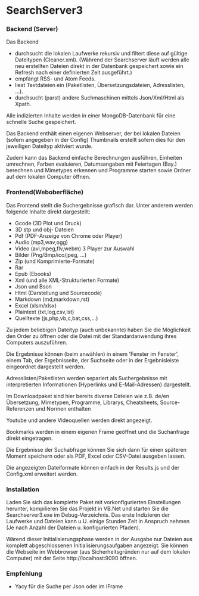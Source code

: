 SearchServer3
========================

### Backend (Server)

Das Backend 
- durchsucht die lokalen Laufwerke rekursiv und filtert diese auf gültige Dateitypen (Cleaner.xml).
  (Während der Searchserver läuft werden alle neu erstellten Dateien direkt in der Datenbank gespeichert
  sowie ein Refresh nach einer definierten Zeit ausgeführt.)
- empfängt RSS- und Atom Feeds.
- liest Textdateien ein (Paketlisten, Übersetzungsdateien, Adresslisten, ...).
- durchsucht (parst) andere Suchmaschinen mittels Json/Xml/Html als Xpath.

Alle indizierten Inhalte werden in einer MongoDB-Datenbank für eine schnelle Suche gespeichert.

Das Backend enthält einen eigenen Webserver, der bei lokalen Dateien (sofern
angegeben in der Config) Thumbnails erstellt sofern dies für den jeweiligen Dateityp aktiviert wurde.

Zudem kann das Backend einfache Berechnungen ausführen, Einheiten umrechnen, Farben evaluieren,
Datumsangaben mit Feiertagen (Bay.) berechnen und Mimetypes erkennen und Programme 
starten sowie Ordner auf dem lokalen Computer öffnen.

### Frontend(Weboberfläche)

Das Frontend stellt die Suchergebnisse grafisch dar.
Unter anderem werden folgende Inhalte direkt dargestellt:
- Gcode (3D Plot und Druck)
- 3D stp und obj- Dateien
- Pdf (PDF-Anzeige von Chrome oder Player)
- Audio (mp3,wav,ogg)
- Video (avi,mpeg,flv,webm) 3 Player zur Auswahl
- Bilder (Png/Bmp/ico/jpeg, ...) 
- Zip (und Komprimierte-Formate)
- Rar
- Epub (Ebooks)
- Xml (und alle XML-Strukturierten Formate)
- Json und Bson
- Html (Darstellung und Sourcecode)
- Markdown (md,markdown,rst)
- Excel (xlsm/xlsx)
- Plaintext (txt,log,csv,lst)
- Quelltexte (js,php,vb,c,bat,css,...)

Zu jedem beliebigen Dateityp (auch unbekannte) haben Sie die Möglichkeit den Order
zu öffnen oder die Datei mit der Standardanwendung ihres Computers auszuführen.

Die Ergebnisse können (beim anwählen) in einem 'Fenster im Fenster', einem Tab, der Ergebnisseite, 
der Suchseite oder in der Ergebnisleiste eingeordnet dargestellt werden.

Adresslisten/Paketlisten werden separiert als Suchergebnisse mit interpretierten 
Informationen (Hyperlinks und E-Mail-Adressen) dargestellt. 

Im Downloadpaket sind hier bereits diverse Dateien wie z.B. 
de/en Übersetzung, Mimetypen, Programme, Librarys, Cheatsheets, 
Source-Referenzen und Normen enthalten

Youtube und andere Videoquellen werden direkt angezeigt.

Bookmarks werden in einem eigenen Frame geöffnet und die Suchanfrage direkt eingetragen.

Die Ergebnisse der Suchabfrage können Sie sich dann für einen späteren Moment
speichern oder als PDF, Excel oder CSV-Datei ausgeben lassen.

Die angezeigten Dateiformate können einfach in der Results.js und der Config.xml
erweitert werden. 

### Installation
Laden Sie sich das komplette Paket mit vorkonfigurierten Einstellungen
herunter, kompilieren Sie das Projekt in VB.Net und starten Sie die Searchserver3.exe
im Debug-Verzeichnis. Das erste Indizieren der Laufwerke und Dateien kann u.U. einige
Stunden Zeit in Anspruch nehmen (Je nach Anzahl der Dateien u. konfigurierten Pfaden). 

Wärend dieser Initialisierungsphase werden in der Ausgabe nur Dateien aus komplett abgeschlossenen
Initialisierungsaufgaben angezeigt.
Sie können die Webseite im Webbrowser (aus Sicherheitsgründen nur auf dem lokalen Computer) 
mit der Seite http://localhost:9090 öffnen.

### Empfehlung
- Yacy für die Suche per Json oder im IFrame
